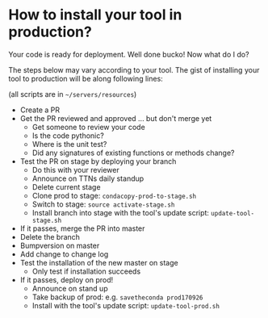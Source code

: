 # How to install your tool in production?

Your code is ready for deployment. Well done bucko! Now what do I do?

The steps below may vary according to your tool. The gist of installing your tool to production will be along following lines:

(all scripts are in `~/servers/resources`)

- Create a PR
- Get the PR reviewed and approved ... but don't merge yet
    - Get someone to review your code
    - Is the code pythonic?
    - Where is the unit test?
    - Did any signatures of existing functions or methods change?
- Test the PR on stage by deploying your branch
    - Do this with your reviewer
    - Announce on TTNs daily standup
    - Delete current stage
    - Clone prod to stage: `condacopy-prod-to-stage.sh`
    - Switch to stage: `source activate-stage.sh`
    - Install branch into stage with the tool's update script: `update-tool-stage.sh`
- If it passes, merge the PR into master
- Delete the branch
- Bumpversion on master
- Add change to change log
- Test the installation of the new master on stage
    - Only test if installation succeeds
- If it passes, deploy on prod!
    - Announce on stand up
    - Take backup of prod: e.g. `savetheconda prod170926`
    - Install with the tool's update script: `update-tool-prod.sh`

